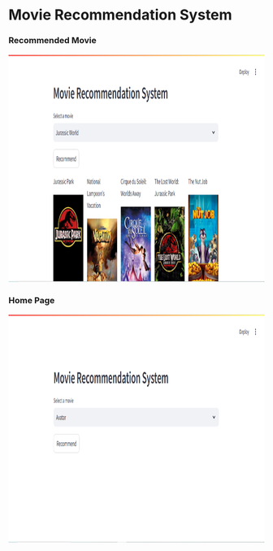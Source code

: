 # Movie Recommendation System

### Recommended Movie
<img src="https://github.com/gyan2976/Movie-Recommendation-System/blob/main/output/recmovies.png?raw=true" width="850" height="450">

### Home Page
<img src="https://github.com/gyan2976/Movie-Recommendation-System/blob/main/output/mainpage.png?raw=true" width="850" height="450">
